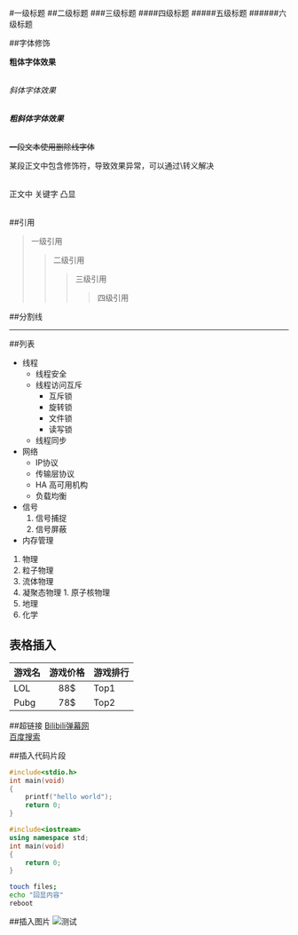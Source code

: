 #一级标题
##二级标题
###三级标题
####四级标题
#####五级标题
######六级标题

##字体修饰

**粗体字体效果**<br><br>

*斜体字体效果*<br><br>

***粗斜体字体效果***<br><br>

~~一段文本使用删除线字体~~

某段正文中包含修饰符，导致效果异常，可以通过\转义解决<br><br>

正文中 关键字 凸显<br><br>

##引用

> 一级引用
>> 二级引用
>>> 三级引用
>>>> 四级引用

##分割线

*****

##列表

* 线程
  * 线程安全
  * 线程访问互斥
    * 互斥锁
    * 旋转锁
    * 文件锁
    * 读写锁
  * 线程同步
* 网络
  * IP协议
  * 传输层协议
  * HA 高可用机构
  * 负载均衡
* 信号
  1. 信号捕捉
  2. 信号屏蔽
* 内存管理

1. 物理
  1. 粒子物理
  2. 流体物理
  3. 凝聚态物理
    1. 原子核物理
2. 地理
3. 化学

## 表格插入

游戏名|游戏价格|游戏排行
---|:-:|---
LOL|88$|Top1
Pubg|78$|Top2

##超链接
[Bilibili弹幕网](https://www.bilibili.com"点击进入B站") <br>
[百度搜索](https://www.baidu.com"点击进入百度") <br>

##插入代码片段
```c
#include<stdio.h>
int main(void)
{
	printf("hello world");
	return 0;
}
```

```cpp
#include<iostream>
using namespace std;
int main(void)
{
	return 0;
}
```

```bash
touch files;
echo "回显内容"
reboot
```

##插入图片
![测试](D://桌面文件)
